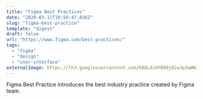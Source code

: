 ```yaml
---
title: "Figma Best Practices"
date: "2020-03-11T10:50:47.036Z"
slug: "figma-best-practice"
template: "digest"
draft: false
url: "https://www.figma.com/best-practices/"
tags:
  - "figma"
  - "design"
  - "user-interface"
externalImage: https://lh3.googleusercontent.com/b0QLAiHYBQ0j8iwJp3wWN2H2WRJflA_QLIQVqUvMn99SUhYov9wKT-bLOfM9FXcnt1Uw4BZk4A=w640-h400-e36
---
```


Figma Best Practice introduces the best industry practice created by Figma team.
